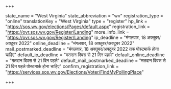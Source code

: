 +++

state_name = "West Virginia"
state_abbreviation = "wv"
registration_type = "online"
translationKey = "West Virginia"
type = "register"
hp_link = "https://sos.wv.gov/elections/Pages/default.aspx"
registration_link = "https://ovr.sos.wv.gov/Register/Landing"
more_info_link = "https://ovr.sos.wv.gov/Register/Landing"
ip_deadline = "मंगलवार, 18 अक्तूबर/अक्टूबर 2022"
online_deadline = "मंगलवार, 18 अक्तूबर/अक्टूबर 2022"
mail_postmarked_deadline = "मंगलवार, 18 अक्तूबर/अक्टूबर 2022 तक पोस्टमार्क होना चाहिए"
default_ip_deadline = "मतदान दिवस से 21 दिन पहले"
default_online_deadline = "मतदान दिवस से 21 दिन पहले"
default_mail_postmarked_deadline = "मतदान दिवस से 21 दिन पहले पोस्टमार्क होना चाहिए"
confirm_registration_link = "https://services.sos.wv.gov/Elections/Voter/FindMyPollingPlace"

+++
